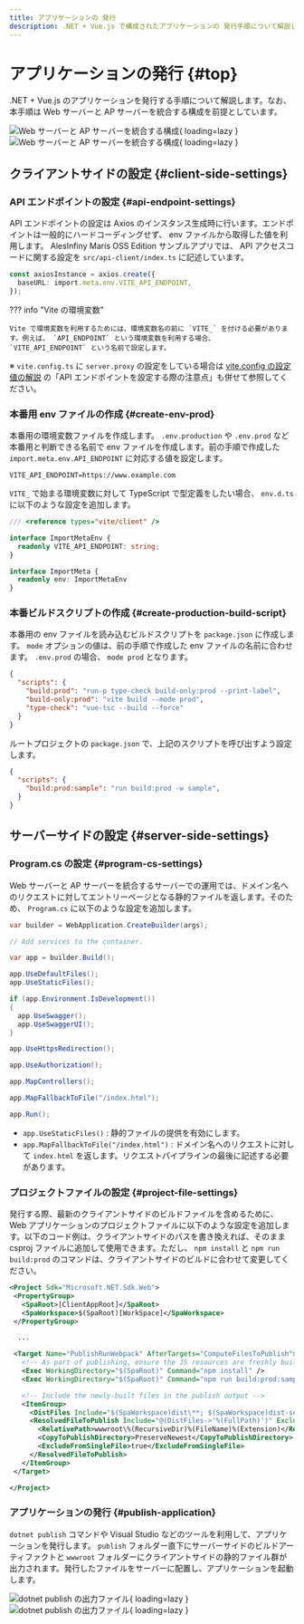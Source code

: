 ```yaml
---
title: アプリケーションの 発行
description: .NET + Vue.js で構成されたアプリケーションの 発行手順について解説します。
---
```


# アプリケーションの発行 {#top}

.NET + Vue.js のアプリケーションを発行する手順について解説します。なお、本手順は Web サーバーと AP サーバーを統合する構成を前提としています。

![Web サーバーと AP サーバーを統合する構成](../../../images/guidebooks/how-to-develop/publication/integrated-server-constructure-light.png#only-light){ loading=lazy }
![Web サーバーと AP サーバーを統合する構成](../../../images/guidebooks/how-to-develop/publication/integrated-server-constructure-dark.png#only-dark){ loading=lazy }

## クライアントサイドの設定 {#client-side-settings}

### API エンドポイントの設定 {#api-endpoint-settings}

API エンドポイントの設定は Axios のインスタンス生成時に行います。エンドポイントは一般的にハードコーディングせず、 env ファイルから取得した値を利用します。 AlesInfiny Maris OSS Edition サンプルアプリでは、 API アクセスコードに関する設定を `src/api-client/index.ts` に記述しています。

```typescript title="src/api-client/index.ts"
const axiosInstance = axios.create({
  baseURL: import.meta.env.VITE_API_ENDPOINT,
});
```

??? info "Vite の環境変数"

    Vite で環境変数を利用するためには、環境変数名の前に `VITE_` を付ける必要があります。例えば、 `API_ENDPOINT` という環境変数を利用する場合、 `VITE_API_ENDPOINT` という名前で設定します。

※ `vite.config.ts` に `server.proxy` の設定をしている場合は [vite.config の設定値の解説](../vue-js/project-settings.md#vite-config) の「API エンドポイントを設定する際の注意点」も併せて参照してください。

### 本番用 env ファイルの作成 {#create-env-prod}

本番用の環境変数ファイルを作成します。 `.env.production` や `.env.prod` など本番用と判断できる名前で env ファイルを作成します。前の手順で作成した `import.meta.env.API_ENDPOINT` に対応する値を設定します。

```env title=".env.prod"
VITE_API_ENDPOINT=https://www.example.com
```

`VITE_` で始まる環境変数に対して TypeScript で型定義をしたい場合、 `env.d.ts` に以下のような設定を追加します。

```typescript title="env.d.ts"
/// <reference types="vite/client" />

interface ImportMetaEnv {
  readonly VITE_API_ENDPOINT: string;
}

interface ImportMeta {
  readonly env: ImportMetaEnv
}
```

### 本番ビルドスクリプトの作成 {#create-production-build-script}

本番用の env ファイルを読み込むビルドスクリプトを `package.json` に作成します。 `mode` オプションの値は、前の手順で作成した env ファイルの名前に合わせます。 `.env.prod` の場合、 `mode prod` となります。

```json title="package.json（ワークスペース）"
{
  "scripts": {
    "build:prod": "run-p type-check build-only:prod --print-label",
    "build-only:prod": "vite build --mode prod",
    "type-check": "vue-tsc --build --force"
  }
}
```

ルートプロジェクトの `package.json` で、上記のスクリプトを呼び出すよう設定します。

```json title="package.json（ルート）"
{
  "scripts": {
    "build:prod:sample": "run build:prod -w sample",
  }
}
```

## サーバーサイドの設定 {#server-side-settings}

### Program.cs の設定 {#program-cs-settings}

Web サーバーと AP サーバーを統合するサーバーでの運用では、ドメイン名へのリクエストに対してエントリーページとなる静的ファイルを返します。そのため、 `Program.cs` に以下のような設定を追加します。

```csharp title="Program.cs" hl_lines="8 22"
var builder = WebApplication.CreateBuilder(args);

// Add services to the container.

var app = builder.Build();

app.UseDefaultFiles();
app.UseStaticFiles();

if (app.Environment.IsDevelopment())
{
  app.UseSwagger();
  app.UseSwaggerUI();
}

app.UseHttpsRedirection();

app.UseAuthorization();

app.MapControllers();

app.MapFallbackToFile("/index.html");

app.Run();
```

- `app.UseStaticFiles()` : 静的ファイルの提供を有効にします。
- `app.MapFallbackToFile("/index.html")` : ドメイン名へのリクエストに対して `index.html` を返します。リクエストパイプラインの最後に記述する必要があります。

### プロジェクトファイルの設定 {#project-file-settings}

発行する際、最新のクライアントサイドのビルドファイルを含めるために、 Web アプリケーションのプロジェクトファイルに以下のような設定を追加します。以下のコード例は、クライアントサイドのパスを書き換えれば、そのまま csproj ファイルに追加して使用できます。ただし、 `npm install` と `npm run build:prod` のコマンドは、クライアントサイドのビルドに合わせて変更してください。

```xml title="StartUp.csproj"
<Project Sdk="Microsoft.NET.Sdk.Web">
 <PropertyGroup>
   <SpaRoot>[ClientAppRoot]</SpaRoot>
   <SpaWorkspace>$(SpaRoot)[WorkSpace]</SpaWorkspace>
 </PropertyGroup>

  ...

 <Target Name="PublishRunWebpack" AfterTargets="ComputeFilesToPublish">
   <!-- As part of publishing, ensure the JS resources are freshly built in production mode -->
   <Exec WorkingDirectory="$(SpaRoot)" Command="npm install" />
   <Exec WorkingDirectory="$(SpaRoot)" Command="npm run build:prod:sample" />

   <!-- Include the newly-built files in the publish output -->
   <ItemGroup>
     <DistFiles Include="$(SpaWorkspace)dist\**; $(SpaWorkspace)dist-server\**" />
     <ResolvedFileToPublish Include="@(DistFiles->'%(FullPath)')" Exclude="@(ResolvedFileToPublish)">
       <RelativePath>wwwroot\%(RecursiveDir)%(FileName)%(Extension)</RelativePath>
       <CopyToPublishDirectory>PreserveNewest</CopyToPublishDirectory>
       <ExcludeFromSingleFile>true</ExcludeFromSingleFile>
     </ResolvedFileToPublish>
   </ItemGroup>
 </Target>

</Project>
```

### アプリケーションの発行 {#publish-application}

`dotnet publish` コマンドや Visual Studio などのツールを利用して、アプリケーションを発行します。 `publish` フォルダー直下にサーバーサイドのビルドアーティファクトと `wwwroot` フォルダーにクライアントサイドの静的ファイル群が出力されます。発行したファイルをサーバーに配置し、アプリケーションを起動します。

![dotnet publish の出力ファイル](../../../images/guidebooks/how-to-develop/publication/published-folders-light.png#only-light){ loading=lazy }
![dotnet publish の出力ファイル](../../../images/guidebooks/how-to-develop/publication/published-folders-dark.png#only-dark){ loading=lazy }
